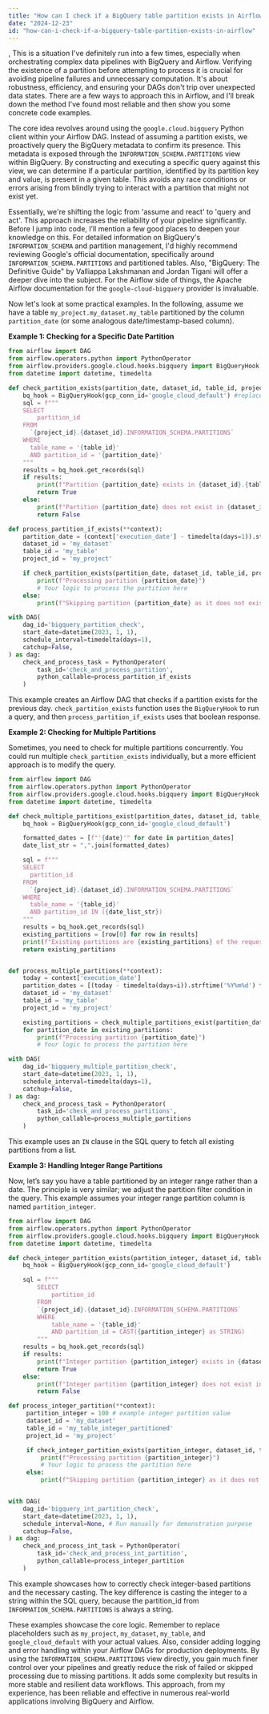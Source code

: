 ```yaml
---
title: "How can I check if a BigQuery table partition exists in Airflow?"
date: "2024-12-23"
id: "how-can-i-check-if-a-bigquery-table-partition-exists-in-airflow"
---
```


,  This is a situation I've definitely run into a few times, especially when orchestrating complex data pipelines with BigQuery and Airflow. Verifying the existence of a partition before attempting to process it is crucial for avoiding pipeline failures and unnecessary computation. It's about robustness, efficiency, and ensuring your DAGs don't trip over unexpected data states. There are a few ways to approach this in Airflow, and I'll break down the method I've found most reliable and then show you some concrete code examples.

The core idea revolves around using the `google.cloud.bigquery` Python client within your Airflow DAG. Instead of assuming a partition exists, we proactively query the BigQuery metadata to confirm its presence. This metadata is exposed through the `INFORMATION_SCHEMA.PARTITIONS` view within BigQuery. By constructing and executing a specific query against this view, we can determine if a particular partition, identified by its partition key and value, is present in a given table. This avoids any race conditions or errors arising from blindly trying to interact with a partition that might not exist yet.

Essentially, we're shifting the logic from 'assume and react' to 'query and act'. This approach increases the reliability of your pipeline significantly. Before I jump into code, I’ll mention a few good places to deepen your knowledge on this. For detailed information on BigQuery's `INFORMATION_SCHEMA` and partition management, I'd highly recommend reviewing Google's official documentation, specifically around `INFORMATION_SCHEMA.PARTITIONS` and partitioned tables. Also, "BigQuery: The Definitive Guide" by Valliappa Lakshmanan and Jordan Tigani will offer a deeper dive into the subject. For the Airflow side of things, the Apache Airflow documentation for the `google-cloud-bigquery` provider is invaluable.

Now let's look at some practical examples. In the following, assume we have a table `my_project.my_dataset.my_table` partitioned by the column `partition_date` (or some analogous date/timestamp-based column).

**Example 1: Checking for a Specific Date Partition**

```python
from airflow import DAG
from airflow.operators.python import PythonOperator
from airflow.providers.google.cloud.hooks.bigquery import BigQueryHook
from datetime import datetime, timedelta

def check_partition_exists(partition_date, dataset_id, table_id, project_id):
    bq_hook = BigQueryHook(gcp_conn_id='google_cloud_default') #replace with your connection ID if needed
    sql = f"""
    SELECT
        partition_id
    FROM
      `{project_id}.{dataset_id}.INFORMATION_SCHEMA.PARTITIONS`
    WHERE
      table_name = '{table_id}'
      AND partition_id = '{partition_date}'
    """
    results = bq_hook.get_records(sql)
    if results:
        print(f"Partition {partition_date} exists in {dataset_id}.{table_id}")
        return True
    else:
        print(f"Partition {partition_date} does not exist in {dataset_id}.{table_id}")
        return False

def process_partition_if_exists(**context):
    partition_date = (context['execution_date'] - timedelta(days=1)).strftime('%Y%m%d')
    dataset_id = 'my_dataset'
    table_id = 'my_table'
    project_id = 'my_project'

    if check_partition_exists(partition_date, dataset_id, table_id, project_id):
        print(f"Processing partition {partition_date}")
        # Your logic to process the partition here
    else:
        print(f"Skipping partition {partition_date} as it does not exist")

with DAG(
    dag_id='bigquery_partition_check',
    start_date=datetime(2023, 1, 1),
    schedule_interval=timedelta(days=1),
    catchup=False,
) as dag:
    check_and_process_task = PythonOperator(
        task_id='check_and_process_partition',
        python_callable=process_partition_if_exists
    )

```

This example creates an Airflow DAG that checks if a partition exists for the previous day. `check_partition_exists` function uses the `BigQueryHook` to run a query, and then `process_partition_if_exists` uses that boolean response.

**Example 2: Checking for Multiple Partitions**

Sometimes, you need to check for multiple partitions concurrently. You could run multiple `check_partition_exists` individually, but a more efficient approach is to modify the query.

```python
from airflow import DAG
from airflow.operators.python import PythonOperator
from airflow.providers.google.cloud.hooks.bigquery import BigQueryHook
from datetime import datetime, timedelta

def check_multiple_partitions_exist(partition_dates, dataset_id, table_id, project_id):
    bq_hook = BigQueryHook(gcp_conn_id='google_cloud_default')

    formatted_dates = [f"'{date}'" for date in partition_dates]
    date_list_str = ",".join(formatted_dates)

    sql = f"""
    SELECT
      partition_id
    FROM
      `{project_id}.{dataset_id}.INFORMATION_SCHEMA.PARTITIONS`
    WHERE
      table_name = '{table_id}'
      AND partition_id IN ({date_list_str})
    """
    results = bq_hook.get_records(sql)
    existing_partitions = [row[0] for row in results]
    print(f"Existing partitions are {existing_partitions} of the requested {partition_dates}")
    return existing_partitions


def process_multiple_partitions(**context):
    today = context['execution_date']
    partition_dates = [(today - timedelta(days=i)).strftime('%Y%m%d') for i in range(3)] # checking for last three days
    dataset_id = 'my_dataset'
    table_id = 'my_table'
    project_id = 'my_project'

    existing_partitions = check_multiple_partitions_exist(partition_dates, dataset_id, table_id, project_id)
    for partition_date in existing_partitions:
        print(f"Processing partition {partition_date}")
        # Your logic to process the partition here

with DAG(
    dag_id='bigquery_multiple_partition_check',
    start_date=datetime(2023, 1, 1),
    schedule_interval=timedelta(days=1),
    catchup=False,
) as dag:
    check_and_process_task = PythonOperator(
        task_id='check_and_process_partitions',
        python_callable=process_multiple_partitions
    )
```

This example uses an `IN` clause in the SQL query to fetch all existing partitions from a list.

**Example 3: Handling Integer Range Partitions**

Now, let’s say you have a table partitioned by an integer range rather than a date. The principle is very similar; we adjust the partition filter condition in the query. This example assumes your integer range partition column is named `partition_integer`.

```python
from airflow import DAG
from airflow.operators.python import PythonOperator
from airflow.providers.google.cloud.hooks.bigquery import BigQueryHook
from datetime import datetime, timedelta

def check_integer_partition_exists(partition_integer, dataset_id, table_id, project_id):
    bq_hook = BigQueryHook(gcp_conn_id='google_cloud_default')

    sql = f"""
        SELECT
            partition_id
        FROM
        `{project_id}.{dataset_id}.INFORMATION_SCHEMA.PARTITIONS`
        WHERE
            table_name = '{table_id}'
            AND partition_id = CAST({partition_integer} as STRING)
        """
    results = bq_hook.get_records(sql)
    if results:
        print(f"Integer partition {partition_integer} exists in {dataset_id}.{table_id}")
        return True
    else:
        print(f"Integer partition {partition_integer} does not exist in {dataset_id}.{table_id}")
        return False

def process_integer_partition(**context):
     partition_integer = 100 # example integer partition value
     dataset_id = 'my_dataset'
     table_id = 'my_table_integer_partitioned'
     project_id = 'my_project'

     if check_integer_partition_exists(partition_integer, dataset_id, table_id, project_id):
         print(f"Processing partition {partition_integer}")
         # Your logic to process the partition here
     else:
         print(f"Skipping partition {partition_integer} as it does not exist")


with DAG(
    dag_id='bigquery_int_partition_check',
    start_date=datetime(2023, 1, 1),
    schedule_interval=None, # Run manually for demonstration purpose
    catchup=False,
) as dag:
    check_and_process_int_task = PythonOperator(
        task_id='check_and_process_int_partition',
        python_callable=process_integer_partition
    )
```

This example showcases how to correctly check integer-based partitions and the necessary casting. The key difference is casting the integer to a string within the SQL query, because the partition_id from `INFORMATION_SCHEMA.PARTITIONS` is always a string.

These examples showcase the core logic. Remember to replace placeholders such as `my_project`, `my_dataset`, `my_table`, and `google_cloud_default` with your actual values. Also, consider adding logging and error handling within your Airflow DAGs for production deployments. By using the `INFORMATION_SCHEMA.PARTITIONS` view directly, you gain much finer control over your pipelines and greatly reduce the risk of failed or skipped processing due to missing partitions. It adds some complexity but results in more stable and resilient data workflows. This approach, from my experience, has been reliable and effective in numerous real-world applications involving BigQuery and Airflow.
